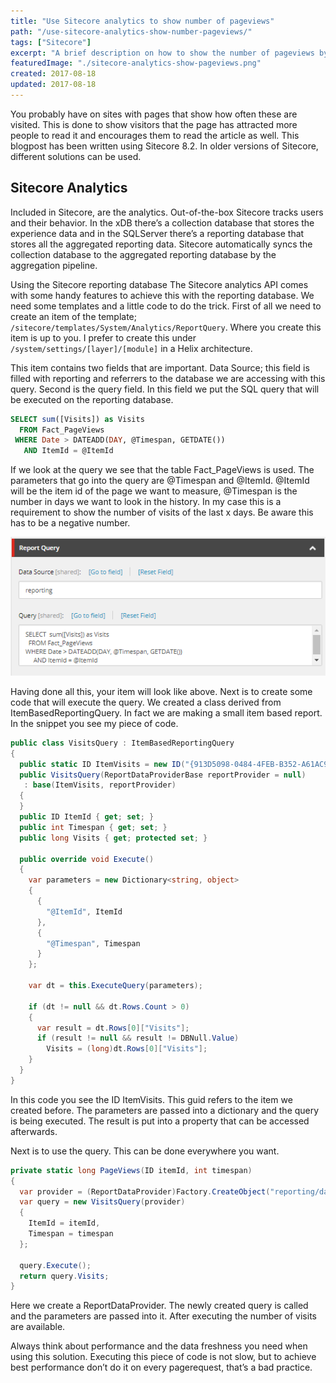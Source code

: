 ```yaml
---
title: "Use Sitecore analytics to show number of pageviews"
path: "/use-sitecore-analytics-show-number-pageviews/"
tags: ["Sitecore"]
excerpt: "A brief description on how to show the number of pageviews by making use of Sitecore analytics"
featuredImage: "./sitecore-analytics-show-pageviews.png"
created: 2017-08-18
updated: 2017-08-18
---
```



You probably have on sites with pages that show how often these are visited. This is done to show visitors that the page has attracted more people to read it and encourages them to read the article as well. This blogpost has been written using Sitecore 8.2. In older versions of Sitecore, different solutions can be used.

## Sitecore Analytics

Included in Sitecore, are the analytics. Out-of-the-box Sitecore tracks users and their behavior. In the xDB there’s a collection database that stores the experience data and in the SQLServer there’s a reporting database that stores all the aggregated reporting data. Sitecore automatically syncs the collection database to the aggregated reporting database by the aggregation pipeline.

Using the Sitecore reporting database
The Sitecore analytics API comes with some handy features to achieve this with the reporting database. We need some templates and a little code to do the trick. First of all we need to create an item of the template; `/sitecore/templates/System/Analytics/ReportQuery`. Where you create this item is up to you. I prefer to create this under `/system/settings/[layer]/[module]` in a Helix architecture.

This item contains two fields that are important. Data Source; this field is filled with reporting and referrers to the database we are accessing with this query. Second is the query field. In this field we put the SQL query that will be executed on the reporting database.

```sql
SELECT sum([Visits]) as Visits
  FROM Fact_PageViews
 WHERE Date > DATEADD(DAY, @Timespan, GETDATE())
   AND ItemId = @ItemId
```

If we look at the query we see that the table Fact_PageViews is used. The parameters that go into the query are @Timespan and @ItemId. @ItemId will be the item id of the page we want to measure, @Timespan is the number in days we want to look in the history. In my case this is a requirement to show the number of visits of the last x days. Be aware this has to be a negative number.

![Sitecore Report Query](./sitecore-report-query.png)

Having done all this, your item will look like above. Next is to create some code that will execute the query. We created a class derived from ItemBasedReportingQuery. In fact we are making a small item based report. In the snippet you see my piece of code.

```csharp
public class VisitsQuery : ItemBasedReportingQuery
{
  public static ID ItemVisits = new ID("{913D5098-0484-4FEB-B352-A61AC9B482A8}");
  public VisitsQuery(ReportDataProviderBase reportProvider = null)
   : base(ItemVisits, reportProvider)
  {
  }
  public ID ItemId { get; set; }
  public int Timespan { get; set; }
  public long Visits { get; protected set; }

  public override void Execute()
  {
    var parameters = new Dictionary<string, object>
    {
      {
        "@ItemId", ItemId
      },
      {
        "@Timespan", Timespan
      }
    };

    var dt = this.ExecuteQuery(parameters);

    if (dt != null && dt.Rows.Count > 0)
    {
      var result = dt.Rows[0]["Visits"];
      if (result != null && result != DBNull.Value)
        Visits = (long)dt.Rows[0]["Visits"];
    }
  }
}
```

In this code you see the ID ItemVisits. This guid refers to the item we created before. The parameters are passed into a dictionary and the query is being executed. The result is put into a property that can be accessed afterwards.

Next is to use the query. This can be done everywhere you want.

```csharp
private static long PageViews(ID itemId, int timespan)
{
  var provider = (ReportDataProvider)Factory.CreateObject("reporting/dataProvider", true);
  var query = new VisitsQuery(provider)
  {
    ItemId = itemId,
    Timespan = timespan
  };

  query.Execute();
  return query.Visits;
}
```

Here we create a ReportDataProvider. The newly created query is called and the parameters are passed into it. After executing the number of visits are available.

Always think about performance and the data freshness you need when using this solution. Executing this piece of code is not slow, but to achieve best performance don’t do it on every pagerequest, that’s a bad practice.
